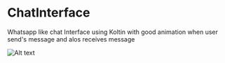 # ChatInterface
Whatsapp like chat Interface using Koltin with good animation when user send's message and alos receives message

![Alt text](https://github.com/chibiragu94/ChatInterface/blob/master/Screenshot_1560881016.png "screenShot")


